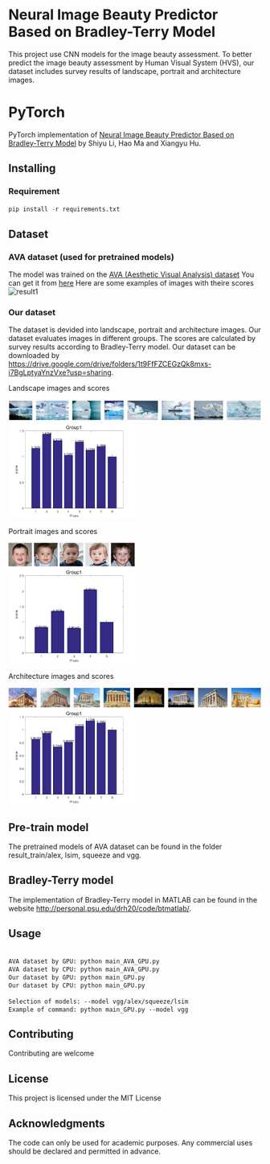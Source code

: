 # Neural Image Beauty Predictor Based on Bradley-Terry Model
This project use CNN models for the image beauty assessment. To better predict the image beauty assessment by Human Visual System (HVS), our dataset includes survey results of landscape, portrait and architecture images.

# PyTorch

PyTorch implementation of [Neural Image Beauty Predictor Based on Bradley-Terry Model](https://arxiv.org/abs/2111.10127) by Shiyu Li, Hao Ma and Xiangyu Hu. 


## Installing

### Requirement
```python
pip install -r requirements.txt
```

## Dataset

### AVA dataset (used for pretrained models)

The model was trained on the [AVA (Aesthetic Visual Analysis) dataset](http://refbase.cvc.uab.es/files/MMP2012a.pdf)
You can get it from [here](https://github.com/mtobeiyf/ava_downloader)
Here are some examples of images with theire scores 
![result1](https://3.bp.blogspot.com/-_BuiLfAsHGE/WjgoftooRiI/AAAAAAAACR0/mB3tOfinfgA5Z7moldaLIGn92ounSOb8ACLcBGAs/s1600/image2.png)

### Our dataset

The dataset is devided into landscape, portrait and architecture images. Our dataset evaluates images in different groups. The scores are calculated by survey results according to Bradley-Terry model. Our dataset can be downloaded by https://drive.google.com/drive/folders/1t9FfFZCEGzQk8mxs-i7BgLptyaYnzVxe?usp=sharing.

Landscape images and scores

![Images](https://raw.githubusercontent.com/lishiyu0088/Neural_Bradley-Terry/main/readme_images/L1.jpg)
<img src="https://raw.githubusercontent.com/lishiyu0088/Neural_Bradley-Terry/main/readme_images/L1.png" width="50%" height="50%">

Portrait images and scores

<img src="https://raw.githubusercontent.com/lishiyu0088/Neural_Bradley-Terry/main/readme_images/P1.jpg" width="50%" height="50%">
<img src="https://raw.githubusercontent.com/lishiyu0088/Neural_Bradley-Terry/main/readme_images/P1.png" width="50%" height="50%">

Architecture images and scores

![Images](https://raw.githubusercontent.com/lishiyu0088/Neural_Bradley-Terry/main/readme_images/B1.jpg)
<img src="https://raw.githubusercontent.com/lishiyu0088/Neural_Bradley-Terry/main/readme_images/B1.png" width="50%" height="50%">
## Pre-train model

The pretrained models of AVA dataset can be found in the folder result_train/alex, lsim, squeeze and vgg.

## Bradley-Terry model

The implementation of Bradley-Terry model in MATLAB can be found in the website http://personal.psu.edu/drh20/code/btmatlab/.

## Usage
```

AVA dataset by GPU: python main_AVA_GPU.py
AVA dataset by CPU: python main_AVA_GPU.py
Our dataset by GPU: python main_GPU.py
Our dataset by CPU: python main_GPU.py

Selection of models: --model vgg/alex/squeeze/lsim
Example of command: python main_GPU.py --model vgg
```


## Contributing

Contributing are welcome


## License

This project is licensed under the MIT License

## Acknowledgments

The code can only be used for academic purposes. Any commercial uses should be declared and permitted in advance.
